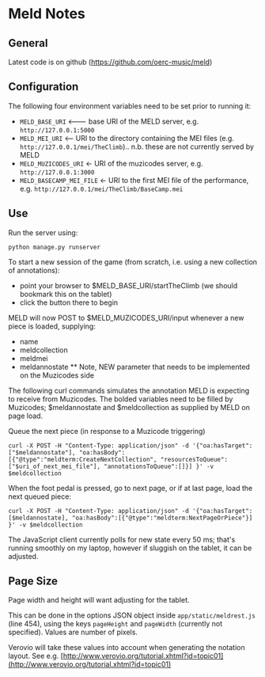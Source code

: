 # Meld Notes

## General

Latest code is on github (https://github.com/oerc-music/meld)

## Configuration

The following four environment variables need to be set prior to running it:
- `MELD_BASE_URI` <--- base URI of the MELD server, e.g. `http://127.0.0.1:5000`
- `MELD_MEI_URI` <-- URI to the directory containing the MEI files (e.g. `http://127.0.0.1/mei/TheClimb`).. n.b. these are not currently served by MELD
- `MELD_MUZICODES_URI` <- URI of the muzicodes server, e.g. `http://127.0.0.1:3000`
- `MELD_BASECAMP_MEI_FILE` <- URI to the first MEI file of the performance, e.g. `http://127.0.0.1/mei/TheClimb/BaseCamp.mei`

## Use

Run the server using:
```
python manage.py runserver
```

To start a new session of the game (from scratch, i.e. using a new collection of annotations): 
- point your browser to $MELD_BASE_URI/startTheClimb (we should bookmark this on the tablet)
- click the button there to begin

MELD will now POST to $MELD_MUZICODES_URI/input whenever a new piece is loaded, supplying:
- name 
- meldcollection
- meldmei
- meldannostate ** Note, NEW parameter that needs to be implemented on the Muzicodes side

The following curl commands simulates the annotation MELD is expecting to receive from Muzicodes. The bolded variables need to be filled by Muzicodes; $meldannostate and $meldcollection as supplied by MELD on page load.

Queue the next piece (in response to a Muzicode triggering)
```
curl -X POST -H "Content-Type: application/json" -d '{"oa:hasTarget":["$meldannostate"], "oa:hasBody":[{"@type":"meldterm:CreateNextCollection", "resourcesToQueue":["$uri_of_next_mei_file"], "annotationsToQueue":[]}] }' -v $meldcollection
```

When the foot pedal is pressed, go to next page, or if at last page, load the next queued piece:

```
curl -X POST -H "Content-Type: application/json" -d '{"oa:hasTarget":[$meldannostate], "oa:hasBody":[{"@type":"meldterm:NextPageOrPiece"}] }' -v $meldcollection
```

The JavaScript client currently polls for new state every 50 ms; that's running smoothly on my laptop, however if sluggish on the tablet, it can be adjusted.

## Page Size

Page width and height will want adjusting for the tablet. 

This can be done in the options JSON object inside `app/static/meldrest.js` (line 454), using the keys `pageHeight` and `pageWidth` (currently not specified). Values are number of pixels. 

Verovio will take these values into account when generating the notation layout. See e.g. [http://www.verovio.org/tutorial.xhtml?id=topic01](http://www.verovio.org/tutorial.xhtml?id=topic01)

